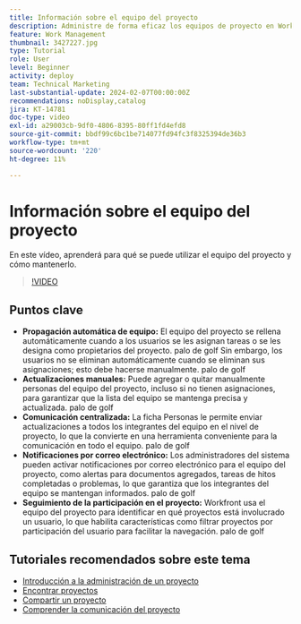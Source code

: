 ```yaml
---
title: Información sobre el equipo del proyecto
description: Administre de forma eficaz los equipos de proyecto en Workfront con la población automática del equipo, las actualizaciones manuales, la comunicación centralizada, las notificaciones por correo electrónico y el seguimiento de la participación en el proyecto para lograr una colaboración optimizada.
feature: Work Management
thumbnail: 3427227.jpg
type: Tutorial
role: User
level: Beginner
activity: deploy
team: Technical Marketing
last-substantial-update: 2024-02-07T00:00:00Z
recommendations: noDisplay,catalog
jira: KT-14781
doc-type: video
exl-id: a29003cb-9df0-4806-8395-80ff1fd4efd8
source-git-commit: bbdf99c6bc1be714077fd94fc3f8325394de36b3
workflow-type: tm+mt
source-wordcount: '220'
ht-degree: 11%

---
```


# Información sobre el equipo del proyecto

En este vídeo, aprenderá para qué se puede utilizar el equipo del proyecto y cómo mantenerlo.

>[!VIDEO](https://video.tv.adobe.com/v/3427227/?quality=12&learn=on&enablevpops=1)

## Puntos clave

* **Propagación automática de equipo:** El equipo del proyecto se rellena automáticamente cuando a los usuarios se les asignan tareas o se les designa como propietarios del proyecto. palo de golf Sin embargo, los usuarios no se eliminan automáticamente cuando se eliminan sus asignaciones; esto debe hacerse manualmente. palo de golf
* **Actualizaciones manuales:** Puede agregar o quitar manualmente personas del equipo del proyecto, incluso si no tienen asignaciones, para garantizar que la lista del equipo se mantenga precisa y actualizada. palo de golf
* **Comunicación centralizada:** La ficha Personas le permite enviar actualizaciones a todos los integrantes del equipo en el nivel de proyecto, lo que la convierte en una herramienta conveniente para la comunicación en todo el equipo. palo de golf
* **Notificaciones por correo electrónico:** Los administradores del sistema pueden activar notificaciones por correo electrónico para el equipo del proyecto, como alertas para documentos agregados, tareas de hitos completadas o problemas, lo que garantiza que los integrantes del equipo se mantengan informados. palo de golf
* **Seguimiento de la participación en el proyecto:** Workfront usa el equipo del proyecto para identificar en qué proyectos está involucrado un usuario, lo que habilita características como filtrar proyectos por participación del usuario para facilitar la navegación. palo de golf

## Tutoriales recomendados sobre este tema

* [Introducción a la administración de un proyecto](/help/manage-work/projects/getting-started-manage-a-project.md)
* [Encontrar proyectos](/help/manage-work/projects/find-projects.md)
* [Compartir un proyecto](/help/manage-work/projects/share-a-project.md)
* [Comprender la comunicación del proyecto](/help/manage-work/projects/understand-project-communication.md)
